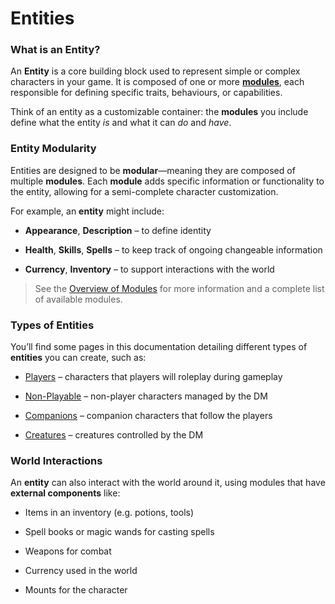 # Entities

### What is an Entity?

An **Entity** is a core building block used to represent simple or complex characters in your game. It is composed of one or more [**modules**](#Entity%20Modularity), each responsible for defining specific traits, behaviours, or capabilities.

Think of an entity as a customizable container: the **modules** you include define what the entity _is_ and what it can _do_ and _have_.

### Entity Modularity

Entities are designed to be **modular**—meaning they are composed of multiple **modules**. Each **module** adds specific information or functionality to the entity, allowing for a semi-complete character customization.

For example, an **entity** might include:

- **Appearance**, **Description** – to define identity

- **Health**, **Skills**, **Spells** – to keep track of ongoing changeable information

- **Currency**, **Inventory** – to support interactions with the world

> See the [Overview of Modules](../modules/README) for more information and a complete list of available modules.
### Types of Entities

You’ll find some pages in this documentation detailing different types of **entities** you can create, such as:

- [Players](Players) – characters that players will roleplay during gameplay
  
- [Non-Playable](Non-Playable) – non-player characters managed by the DM
  
- [Companions](Companions) – companion characters that follow the players
  
- [Creatures](Creatures) – creatures controlled by the DM

### World Interactions

An **entity** can also interact with the world around it, using modules that have **external components** like:

- Items in an inventory (e.g. potions, tools)
  
- Spell books or magic wands for casting spells
  
- Weapons for combat
  
- Currency used in the world
  
- Mounts for the character